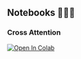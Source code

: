 ## Notebooks 👨🏻‍💻

### Cross Attention 

[![Open In Colab](https://colab.research.google.com/assets/colab-badge.svg)](https://colab.research.google.com/github/mohammadzainabbas/Deep-Learning-CS/blob/main/notebooks/CrossAttention.ipynb)

# 



<!-- [CrossAttention](https://github.com/mohammadzainabbas/Deep-Learning-CS/blob/main/notebooks/CrossAttention.ipynb)

[![Open In Colab](https://colab.research.google.com/assets/colab-badge.svg)](https://colab.research.google.com/github/googlecolab/colabtools/blob/main/notebooks/colab-github-demo.ipynb)

<a href="https://colab.research.google.com/github/googlecolab/colabtools/blob/main/notebooks/colab-github-demo.ipynb">
  <img src="https://colab.research.google.com/assets/colab-badge.svg" alt="Open In Colab"/>
</a> -->